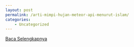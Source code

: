 ```yaml
---
layout: post
permalink: /arti-mimpi-hujan-meteor-api-menurut-islam/
categories:
    - Uncategorized
---
```


[Baca Selengkapnya](/06)
